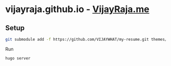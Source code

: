 # vijayraja.github.io - [VijayRaja.me](https://vijayraja.me)

## Setup

```sh
git submodule add -f https://github.com/VIJAYWHAT/my-resume.git themes/my-resume
```

Run

```sh
hugo server
```
